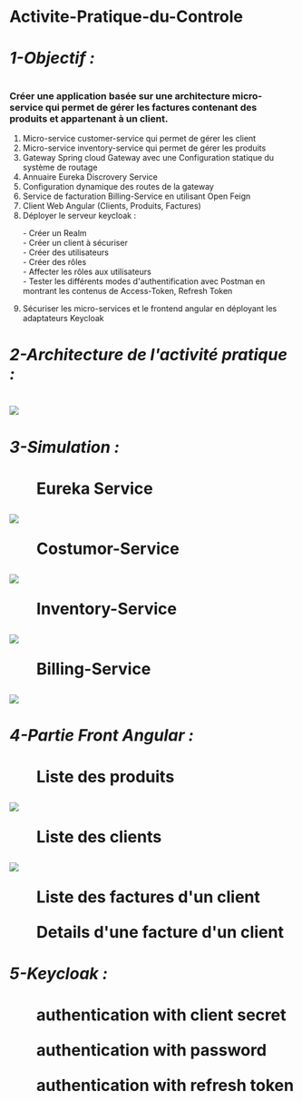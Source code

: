 # Activite-Pratique-du-Controle
<h1><i>1-Objectif :</i><h1>
<h3>Créer une application basée sur une architecture micro-service qui permet de gérer les factures contenant des produits et appartenant à un client.</h3>
<ol>
  <li>Micro-service customer-service qui permet de gérer les client</li>
  <li>Micro-service inventory-service qui permet de gérer les produits</li>
  <li>Gateway Spring cloud Gateway avec une Configuration statique du système de routage</li>
  <li>Annuaire Eureka Discrovery Service</li>
  <li>Configuration dynamique des routes de la gateway</li>
  <li>Service de facturation Billing-Service en utilisant Open Feign</li>
  <li>Client Web Angular (Clients, Produits, Factures)</li>
  <li>Déployer le serveur keycloak :</li>
  <dl>
  <dt>- Créer un Realm</dt>
  <dt>- Créer un client à sécuriser</dt>
  <dt>- Créer des utilisateurs</dt>
  <dt>- Créer des rôles</dt>
  <dt>- Affecter les rôles aux utilisateurs</dt>
  <dt>- Tester les différents modes d'authentification avec Postman en montrant les contenus de Access-Token, Refresh Token</dt>
  </dl>
  <li>Sécuriser les micro-services et le frontend angular en déployant les adaptateurs Keycloak</li>
</ol>
<h1><i>2-Architecture de l'activité pratique :</i><h1>
<img src="https://user-images.githubusercontent.com/48455549/206859150-63e5c806-86a2-4937-8791-9a7ce2464316.PNG">
<h1><i>3-Simulation :</i><h1>
  <ul>Eureka Service</ul>
 <img src = "https://user-images.githubusercontent.com/86418817/209120950-23069a4a-8163-4844-9247-9b79373e9606.png">
  <ul>Costumor-Service</ul>
 <img src="https://user-images.githubusercontent.com/86418817/209121508-002b484b-be48-4de1-92d2-1ec32a37c1a9.png">
  <ul>Inventory-Service</ul>
 <img src="https://user-images.githubusercontent.com/86418817/209121870-f47295d6-60b7-4949-8aa9-b0b4738c5ae2.png">
  <ul>Billing-Service</ul>
 <img src="https://user-images.githubusercontent.com/86418817/209122455-2077a795-572f-4b7c-9471-0443b7847d00.png">
<h1><i>4-Partie Front Angular :</i><h1>
<ul>Liste des produits</ul>
  <img src="https://user-images.githubusercontent.com/86418817/209188094-d2a0302e-d628-4e14-a42b-bca243b08c24.png">
<ul>Liste des clients</ul>
  <img src ="https://user-images.githubusercontent.com/86418817/209187983-84697bad-75b2-4703-b545-ac1ca169065f.png" >
<ul>Liste des factures d'un client</ul>
<ul>Details d'une facture d'un client</ul>
<h1><i>5-Keycloak :</i><h1>
<ul>authentication with client secret</ul>
<ul>authentication with password</ul>
<ul>authentication with refresh token</ul>
